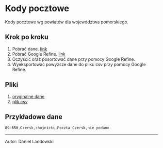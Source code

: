 # Kody pocztowe

Kody pocztowe wg powiatów dla województwa pomorskiego.

## Krok po kroku

1. Pobrać dane. [link](http://pl.wikisource.org/wiki/Lista_kod%C3%B3w_pocztowych_w_Polsce/Powiaty/Wojew%C3%B3dztwo_pomorskie)
2. Pobrać Google Refine. [link](https://code.google.com/p/google-refine/wiki/Downloads?tm=2)
3. Oczyścić oraz posortować dane przy pomocy Google Refine.
4. Wyeksportować powyższe dane do pliku csv przy pomocy Google Refine.

## Pliki

1. [oryginalne dane](/data/csv/dlandows-kody-pocztowe.txt)
2. [plik csv](/data/csv/dlandows-kody-pocztowe.csv)

## Przykładowe dane

```
89-650,Czersk,chojnicki,Poczta Czersk,nie podano
```

---
Autor: Daniel Landowski

